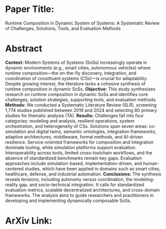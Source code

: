 # Paper Title:
Runtime Composition in Dynamic System of Systems: A Systematic Review of Challenges, Solutions, Tools, and Evaluation Methods

# Abstract
**Context:** Modern Systems of Systems (SoSs) increasingly operate in dynamic environments (e.g., smart cities, autonomous vehicles) where runtime composition—the on-the-fly discovery, integration, and coordination of constituent systems (CSs)—is crucial for adaptability. Despite growing interest, the literature lacks a cohesive synthesis of runtime composition in dynamic SoSs.
**Objective:** This study synthesizes research on runtime composition in dynamic SoSs and identifies core challenges, solution strategies, supporting tools, and evaluation methods.
**Methods:** We conducted a Systematic Literature Review (SLR), screening 1,774 studies published between 2019 and 2024 and selecting 80 primary studies for thematic analysis (TA).
**Results:** Challenges fall into four categories: modeling and analysis, resilient operations, system orchestration, and heterogeneity of CSs. Solutions span seven areas: co-simulation and digital twins, semantic ontologies, integration frameworks, adaptive architectures, middleware, formal methods, and AI-driven resilience. Service-oriented frameworks for composition and integration dominate tooling, while simulation platforms support evaluation. Interoperability across tools, limited cross-toolchain workflows, and the absence of standardized benchmarks remain key gaps. Evaluation approaches include simulation-based, implementation-driven, and human-centered studies, which have been applied in domains such as smart cities, healthcare, defense, and industrial automation.
**Conclusions:** The synthesis reveals tensions, including autonomy versus coordination, the modeling-reality gap, and socio-technical integration. It calls for standardized evaluation metrics, scalable decentralized architectures, and cross-domain frameworks. The analysis aims to guide researchers and practitioners in developing and implementing dynamically composable SoSs.

# ArXiv Link:
